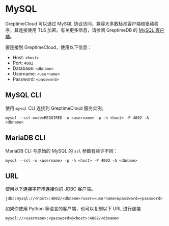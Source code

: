 # MySQL

GreptimeCloud 可以通过 MySQL 协议访问，兼容大多数标准客户端和驱动程序，其连接使用 TLS 加密。有关更多信息，请参阅 GreptimeDB 的 [MySQL 客户端](https://docs.greptime.cn/user-guide/clients/mysql)。

要连接到 GreptimeCloud，使用以下信息：

- Host: `<host>`
- Port: `4002`
- Database: `<dbname>`
- Username: `<username>`
- Password: `<password>`

## MySQL CLI

使用 `mysql` CLI 连接到 GreptimeCloud 服务实例。

```shell
mysql --ssl-mode=REQUIRED -u <username> -p -h <host> -P 4002 -A <dbname>
```

## MariaDB CLI

MariaDB CLI 与原始的 MySQL 的 `ssl` 参数有些许不同：

```shell
mysql --ssl -u <username> -p -h <host> -P 4002 -A <dbname>
```

## URL

使用以下连接字符串连接你的 JDBC 客户端。

```
jdbc:mysql://<host>:4002/<dbname>?user=<username>&password=<password>
```

<!-- JDBC 的时区设置请阅读[这篇文档](https://docs.greptime.cn/user-guide/ingest-data/for-iot/grpc-sdks/java#时区)。 -->

如果你使用 Python 等语言的客户端，也可以复制以下 URL 进行连接

```
mysql://<username>:<password>@<host>:4002/<dbname>
```
